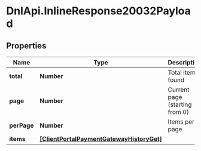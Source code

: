 # DnlApi.InlineResponse20032Payload

## Properties
Name | Type | Description | Notes
------------ | ------------- | ------------- | -------------
**total** | **Number** | Total items found | [optional] 
**page** | **Number** | Current page (starting from 0) | [optional] 
**perPage** | **Number** | Items per page | [optional] 
**items** | [**[ClientPortalPaymentGatewayHistoryGet]**](ClientPortalPaymentGatewayHistoryGet.md) |  | [optional] 


